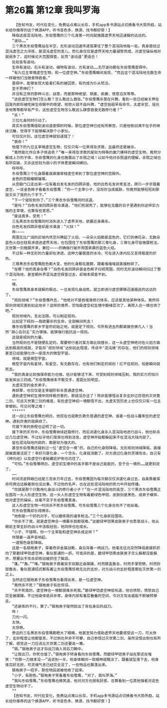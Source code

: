 # 第26篇 第12章 我叫罗海
        【告知书友，时代在变化，免费站点难以长存，手机app多书源站点切换看书大势所趋，站长给你推荐的这个换源APP，听书音色多、换源、找书都好使！】
       降临这座混沌陆地，东伯雪鹰的三个化身第一时间就施展虚界天地迅速躲的远远的。
       “波动……”
       三个黑衣东伯雪鹰站在半空，无形波动迅速传递笼罩住了整个混沌陆地每一处。真身是经过混沌虚空之力淬炼，是混沌虚空的宠儿。而化身仅仅是虚界天地力量凝聚而成，对虚空操纵相对就弱多了，这时候论大范围探查，反而‘波动道’更适合！
       处处皆有波动。
       生命有波动，石头有波动，植物有波动，光有波动……无尽波动都在东伯雪鹰查探中。
       “有九位主宰境虚空生物，和一位虚空神。”东伯雪鹰瞬间发现，“而且这个混沌陆地无数生命一样被他们当做食物吞食。”
       查探中，能够发现大能者们有的被囚禁，有的成为仆从苟活。
       至于界神们？
       并没有正常的那种斗志、战意，而是那种绝望、颓废、疯癫、恨意滔天等等。
       “这些虚空生物们怎么敢？怎么敢这么嚣张。”东伯雪鹰杀意在升腾，看到一些已经被关押在囚笼内即将被吃掉生命眼中的绝望，他怒火就不由升腾，“虚空始祖早有命令，太虚天宫、瑶光圣地等等都早有严令，这些虚空生物怎么敢这么肆意吞食无数修行者？”
       “杀！”
       三位化身同时行动了。
       其实东伯雪鹰借助波动道查探的时候，那位虚空神已经有所察觉，只是他依旧满不在乎的继续沉睡，觉得手下能够解决那个小家伙。
       可仅仅片刻，这位虚空神就知道错了！
       “救命！”
       他麾下的九位主宰境虚空生物，仅仅只有一位来得及求救，且最终还是被杀。
       “竟然能化作众多子体逃命？”唯一来得及求救的是较为特殊的巢穴模样的虚空生物，竟然分解成上万的子体，东伯雪鹰的化身也施展出了杀戮之域！以如今他对杀戮道的理解，杀戮之域也有所突破，灭杀这些较为弱小的子体更是瞬间横扫。
       呼呼呼。
       东伯雪鹰三个化身跟着就直接穿梭虚空来到了那位虚空神的宫殿外。
       金色的宫殿耀眼璀璨。
       从宫殿门口走出来一位有着白发毛发的四蹄异兽，他的白色毛发非常圣洁，蹄爪一步步踏着虚空，一双金色眸子看着东伯雪鹰：“你一个主宰小子，没将你当成威胁，你竟然能够短短刹那就灭杀了我的九个手下。”
       “下一个就轮到你了。”三个黑衣东伯雪鹰同时说道。
       “是吗？”白色毛发四蹄异兽冷漠道，“他们死就死了，能够在无趣的日子里遇到你这样实力强的主宰境，也算有些意思。”
       “废话真多，受死！”
       三名黑衣东伯雪鹰同时消失进入了虚界天地，欲要近身袭杀。
       白色毛发四蹄异兽却是冷漠道：“火狱！”
       哗~~~~
       周围无比广阔的区域内凭空升腾起了火焰，一朵朵火焰都是蓝色的，它们仿佛花朵，无数朵蓝色火焰也轻易渗透进虚界天地，也包围住了东伯雪鹰的那三尊化身，三尊化身尽皆施展枪法，灭世第一剑施展开来，撕拉~~~~的确强行破开周围来袭的蓝色火焰。
       不过有一种无形的力量却在渗透，这种力量极度的冰冷，可在进入体内后又变得极度的炽热。
       三尊黑衣东伯雪鹰脸色都大变，他的化身都在震颤，跟着嗤嗤嗤就直接粉碎了。
       “在哪？他的真身在哪？”白色毛发四蹄异兽金色眸子扫视周围，同时无形波动瞬间扫过了整个混沌陆地，甚至朝外界混沌虚空探查过去，却根本探查不到。
       ……
       嗖。
       东伯雪鹰真身本就躲的极远，一旦发现化身战死，就立即进行虚空挪移迅速遁逃的远远的了。
       “规则领域？”东伯雪鹰咋舌，“他绝对不是吞噬类修行体系，应该是其他某种体系。竟然将规则领域完善到如此地步？这样的境界，恐怕是虚空初生境中巅峰层次了，离跨入合一境也快了吧。”
       规则领域内，言出法随，可以制定规则。
       比如定下规则——我欲要杀的生命，全部瞬间死去！
       像东伯雪鹰的家乡宇宙的初始之地，就是定下规则，令所有进去的都直接仿佛凡人！当然‘湖心岛剑主’实力够强，能够强行抵抗这一规则。
       这就是规则的力量。
       当然规则也不是随便乱定的，需要修行者对某方面比较擅长，这一头虚空神绝对在火焰方面达到极高的成就，才能将‘规则领域’达到如此程度。传说中‘混沌境’的存在，他们的规则领域甚至已经能够化作一座庞大的微型宇宙。
       领域，就是微型宇宙。
       微型宇宙内有星球，有星空，有无数存在，也有他们制定的规则！扛不住规则，怕是瞬间就死去。
       “我的真身比较强保命能力也强，估计能够活下来，可受到规则领域压制，我的实力恐怕只能发挥出三四成。”东伯雪鹰根本不敢交手，差距比较明显。
       太虚天宫的金衣弟子。
       再妖孽，也仅仅是主宰越阶斩杀普通虚空神。
       遇到虚空神初生境中同样极厉害的，那就没办法了！除非能够悟出复杂玄妙过百倍的灭世第二剑，可这灭世第二剑的难度，有些虚空神初一境都悟不出，太虚天宫历史上也仅仅只有一位主宰做到。可见何等之难！
       ******
       这一战让东伯雪鹰也明白，他现在也就欺负欺负普通的虚空神，或者一些战斗蠢笨些的虚空神。遇到厉害的就麻烦了。
       可接下来的旅程也证明了这一切。
       接下来的岁月中，东伯雪鹰继续赶路修行，而后派遣化身杀入混沌陆地进行战斗，倒也斩杀过几位虚空神。不过似乎他们渐渐也得到消息，虚空神开始都躲起来不在混沌大陆内部了。
       留在混沌陆地内部的，都是较为强大的。
       甚至东伯雪鹰还碰到过一位‘虚空合一境’的，自己的化身刚降临，无形规则领域降临，直接就被直接活捉了！幸好只是化身，一个念头，化身就消散了。对方透过化身的灵魂攻击，自己有《神光经》以及虚空行者秘藏庇护倒也抗住了。
       “可怕。”东伯雪鹰明白，虚空初生境中的高手都不是自己能敌的，至于合一境的……就更别说了。
       ……
       时间流逝转眼已经是三百余万年过去，东伯雪鹰因为每次都仅仅派遣化身过去，自身靠着保命符牌远远躲着倒也没出事。不过他的名声，也在这些混沌陆地的势力中开始传播。
       “你就是那个只敢用化身战斗的修行者小子？”在一片混沌陆地的高空，三个黑衣东伯雪鹰正在围攻一头人形虚空生物，这一头人形虚空生物有着碧绿色甲铠，皮肤则是黑色，成男子模样，他对虚空的操纵，丝毫不亚于东伯雪鹰真身。
       这人形虚空生物一时间杀不死东伯雪鹰，可东伯雪鹰三个化身也伤不了他丝毫。
       可东伯雪鹰却乐得搏杀。
       “他倒是一个好的对手，可以磨练我的诸多枪法。”三个化身疯狂围攻。
       “你杀不了我，就是虚空神合一境要杀我都很难。”这碧绿甲铠黑皮肤男子也愿意战斗，他从眼前主宰玄妙的战斗中汲取经验，他同样也在成长。
       “小子，不错啊，你一个主宰能和虚空神杀成这样？”
       伴随着一道声音响起。
       一道银色身影降临。
       这是一名银袍男子，穿着奇异金属战靴，身后背着一柄战刀。他毫无征兆突然降临直接抓抓向了那碧绿甲铠虚空神，看似普通的一抓，可诡异的是，碧绿甲铠黑皮肤男子怎么躲都没能躲开，想要出手攻击却依旧被抓住了脑袋。
       “蓬。”“轰。”“噗。”银袍男子靠着双手双脚近身蹂躏，时而膝盖轰击，时而手掌怒劈，时而肘部轰击，看似普通招式都有着让东伯雪鹰惊艳无比的玄妙，对方战斗的玄妙程度都在灭世第一剑之上。
       当然这位银袍男子东伯雪鹰也看得出来，是一位虚空神。
       “竟然杀不死？”银袍男子有些惊讶。
       “杀不死我的，虚空神合一境都很难杀死我。”碧绿甲铠虚空神低吼道，他也愤怒，愤怒自己完全被蹂躏。不过他身体诡异非常，身体内部有着层叠叠的空间，令对方攻击威能不断被转移走。
       “还是练的不行，算了。”银袍男子陡然拔出了背在身后的战刀。
       哗！
       刀光一闪。
       太快。
       太惊艳。
       旁边的三名黑衣东伯雪鹰都瞪大了眼睛，他甚至努力借助虚界天地要感受这一刀，可太快了，玄妙程度让他都窒息，不过倒也并非不可攀，自己参悟过灭世第二剑，虽然没悟出倒也有所了解，感觉这一刀应该比灭世第二剑还要高一筹。
       “锵。”银袍男子这才将战刀插入背后刀鞘中。
       “让我出刀，你死也值了。”银袍男子转身看向东伯雪鹰，而碧绿甲铠男子站在那还在嗤笑：“你那一刀根本没——”话说到一半，他身体瞬间一软眼神就黯淡了，跟着就坠落下去，他身体完好无损，可灵魂气息已经完全没了，一些物品也飘落出来。
       银袍男子一招手，那些物品就被他收了起来。
       “小子，有胆色。”银袍男子笑看着东伯雪鹰，“对了，我叫罗海。”
       “我叫东伯雪鹰。”东伯雪鹰也微笑道，他对对方也很有好感，总算看到一位其他强者对这些虚空生物动手了。
       **
       【告知书友，时代在变化，免费站点难以长存，手机app多书源站点切换看书大势所趋，站长给你推荐的这个换源APP，听书音色多、换源、找书都好使！】